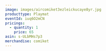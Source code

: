 ```yaml
---
image: images/aircomiket3ezleickucaye8yr.jpg
producttype: Playmat
eventId: iuq6O2mCN
pricings:
  - quantity: 1
    price: 65
asin: s-ULbMHs7p3
merchandise: comiket
---
```

